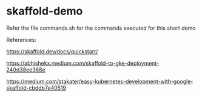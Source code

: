 # skaffold-demo

Refer the file commands.sh for the commands executed for this short demo

References:

https://skaffold.dev/docs/quickstart/

https://abhishekx.medium.com/skaffold-to-gke-deployment-240d38ee368e

https://medium.com/stakater/easy-kubernetes-development-with-google-skaffold-cbddb7e40519

